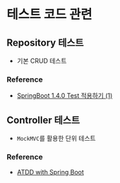 # 테스트 코드 관련

## Repository 테스트
- 기본 CRUD 테스트

### Reference
- [SpringBoot 1.4.0 Test 적용하기 (1)](https://jojoldu.tistory.com/33?category=635883)


## Controller 테스트
- `MockMVC`를 활용한 단위 테스트

### Reference
- [ATDD with Spring Boot](https://boorownie.github.io/2019-11-27/atdd_spring_boot)